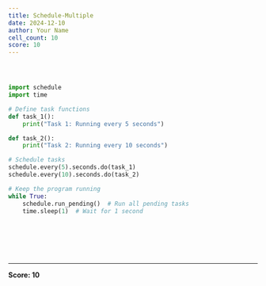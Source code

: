 ```yaml
---
title: Schedule-Multiple
date: 2024-12-10
author: Your Name
cell_count: 10
score: 10
---
```


```python

```


```python

```


```python


```


```python
import schedule
import time

# Define task functions
def task_1():
    print("Task 1: Running every 5 seconds")

def task_2():
    print("Task 2: Running every 10 seconds")

# Schedule tasks
schedule.every(5).seconds.do(task_1)
schedule.every(10).seconds.do(task_2)

# Keep the program running
while True:
    schedule.run_pending()  # Run all pending tasks
    time.sleep(1)  # Wait for 1 second


```


```python

```


```python

```


```python

```


```python

```


```python

```


```python

```


---
**Score: 10**
